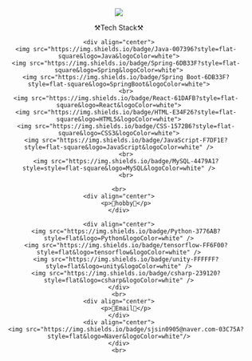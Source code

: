 <div align="center">
	<a href="https://git.io/typing-svg">
		<img src="https://readme-typing-svg.demolab.com/?lines=👋+suah's+Github" />
	</a>
	<div>
		<p>⚒️Tech Stack⚒️</p>
	</div>
	
	<div align="center">
		<img src="https://img.shields.io/badge/Java-007396?style=flat-square&logo=Java&logoColor=white">
		<img src="https://img.shields.io/badge/Spring-6DB33F?style=flat-square&logo=Spring&logoColor=white">
	 	<img src="https://img.shields.io/badge/Spring Boot-6DB33F?style=flat-square&logo=SpringBoot&logoColor=white">
		<br>
		<img src="https://img.shields.io/badge/React-61DAFB?style=flat-square&logo=React&logoColor=white">
	  	<img src="https://img.shields.io/badge/HTML-E34F26?style=flat-square&logo=HTML5&logoColor=white">
	  	<img src="https://img.shields.io/badge/CSS-1572B6?style=flat-square&logo=CSS3&logoColor=white">
		<img src="https://img.shields.io/badge/JavaScript-F7DF1E?style=flat-square&logo=JavaScript&logoColor=white" />
		<br>
		<img src="https://img.shields.io/badge/MySQL-4479A1?style=style=flat-square&logo=MySQL&logoColor=white" />
	  	<br>
	  	
	<br>
	<div align="center">
		<p>👻hobby👻</p>
	</div>
	
	<div align="center">
		<img src="https://img.shields.io/badge/Python-3776AB?style=flat&logo=Python&logoColor=white" />
		<img src="https://img.shields.io/badge/tensorflow-FF6F00?style=flat&logo=tensorflow&logoColor=white" />
		<img src="https://img.shields.io/badge/unity-FFFFFF?style=flat&logo=unity&logoColor=white" />
		<img src="https://img.shields.io/badge/csharp-239120?style=flat&logo=csharp&logoColor=white" />
	</div>
	<br>
	<div align="center">
		<p>📧Email📧</p>
	</div>
	<div align="center">
		<img src="https://img.shields.io/badge/sjsin0905@naver.com-03C75A?style=flat&logo=Naver&logoColor=white"/>
	</div>
	<br>

</div>

